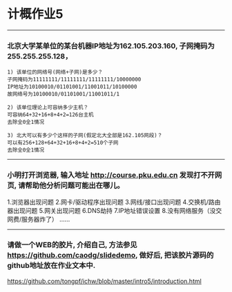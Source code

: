 ﻿# 计概作业5


---

### 北京大学某单位的某台机器IP地址为162.105.203.160, 子网掩码为255.255.255.128，

    1) 该单位的网络号(网络+子网)是多少？
    子网掩码为11111111/11111111/11111111/10000000
    IP地址为10100010/01101001/11001011/10100000
    故网络号为10100010/01101001/11001011/1

    2) 该单位理论上可容纳多少主机？
    可容纳64+32+16+8+4+2=126台主机
    去除全0全1情况

    3) 北大可以有多少个这样的子网(假定北大全部是162.105网段)？
    可以有256+128+64+32+16+8+4+2=510个子网
    去除全0全1情况
    
---

### 小明打开浏览器, 输入地址 http://course.pku.edu.cn 发现打不开网页, 请帮助他分析问题可能出在哪儿。
1.浏览器出现问题
2.网卡/驱动程序出现问题
3.网线/接口出现问题
4.交换机/路由器出现问题
5.网关出现问题
6.DNS劫持
7.IP地址错误设置
8.没有网络服务（没交网费/服务器炸了）
……

---

### 请做一个WEB的胶片, 介绍自己, 方法参见 https://github.com/caodg/slidedemo, 做好后, 把该胶片源码的github地址放在作业文本中.

https://github.com/tongpf/ichw/blob/master/intro5/introduction.html
    






